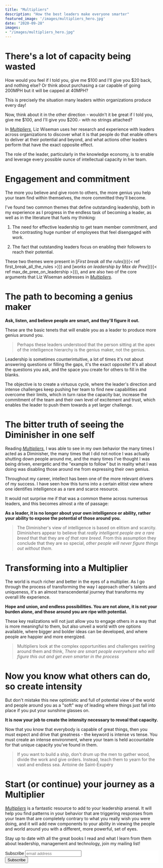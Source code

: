 ```yaml
---
title: "Multipliers"
description: "How the best leaders make everyone smarter"
featured_image: '/images/multipliers_hero.jpg'
date: "2020-09-28"
images:
- "/images/multipliers_hero.jpg"
---
```

# There's a lot of capacity being wasted

How would you feel if I told you, give me $100 and I'll give you $20 back, and nothing else? Or think about purchasing a car capable of going 200MPH but it will be capped at 40MPH?

This is precisely the situation many leaders within organizations produce every day!

Now, think about it in the other direction - wouldn't it be great if I told you, give me $100, and I'll give you $200.- with no strings attached?

In [_Multipliers_](https://amzn.to/338A7py), Liz Wiseman uses her research and experience with leaders across organizations to discover what it is that people do that enable others to deliver at their potential and beyond, and what actions other leaders perform that have the exact opposite effect.

The role of the leader, particularly in the knowledge economy, is to enable and leverage every possible ounce of intellectual capacity in her team.

# Engagement and commitment

The more you believe and give room to others, the more genius you help your team find within themselves, the more committed they'll become.

I've found two common themes that define outstanding leadership, both in my experience as I progress in the endless task of becoming a leader, as well as in the literature that fuels my thinking:

1) The need for effective leadership to get team member commitment, and the contrasting huge number of employees that feel disengaged with work.

2) The fact that outstanding leaders focus on enabling their followers to reach their potential.

These two themes were present in [_First break all the rules_]({{< ref first_break_all_the_rules >}}) and [_works on leadership by Max de Pree_]({{< ref max_de_pree_on_leadership >}}), and are also two of the core arguments that Liz Wiseman addresses in [_Multipliers_](https://amzn.to/338A7py).

# The path to becoming a genius maker

**Ask, listen, and believe people are smart, and they'll figure it out.**

These are the basic tenets that will enable you as a leader to produce more genius around you.

> Perhaps these leaders understood that the person sitting at the apex of the intelligence hierarchy is the genius maker, not the genius.

Leadership is sometimes counterintuitive, a lot of times it's not about answering questions or filling the gaps, it's the exact opposite! It's all about the questions you ask, and the space you create for others to fill in the blanks.

The objective is to create a virtuous cycle, where the leader's direction and intense challenges keep pushing her team to find new capabilities and overcome their limits, which in turn raise the capacity bar, increase the commitment of the team and their own level of excitement and trust, which enables the leader to push them towards a yet larger challenge.

# The bitter truth of seeing the Diminisher in one self

Reading [_Multipliers_](https://amzn.to/338A7py), I was able to see in my own behavior the many times I acted as a Diminisher, the many times that I did not notice I was actually shutting down people around me, and the many times I've thought I was being driven, energetic and the "example to follow" but in reality what I was doing was disabling those around me from expressing their own genius.

Throughout my career, intellect has been one of the more relevant drivers of my success. I have seen how this turns into a certain elitist view where one identifies intelligence as a rare and scarce resource.

It would not surprise me if that was a common theme across numerous leaders, and this becomes almost a rite of passage:

**As a leader, it is no longer about your own intelligence or ability, rather your ability to expose the potential of those around you.**

> The Diminisher's view of intelligence is based on elitism and scarcity. Diminishers appear to believe that _really intelligent people are a rare breed_ that that they are _of that rare breed_. From this assumption they conclude that they are so special, _other people will never figure things out without them_.

# Transforming into a Multiplier

The world is much richer and better in the eyes of a multiplier. As I go through the process of transforming the way I approach other's talents and uniqueness, it's an almost transcendental journey that transforms my overall life experience.

**Hope and union, and endless possibilities. You are not alone, it is not your burden alone, and those around you are ripe with potential.**

These key realizations will not just allow you to engage others in a way that is more meaningful to them, but also unveil a world with ore options available, where bigger and bolder ideas can be developed, and where people are happier and more energized.

> Multipliers look at the complex opportunities and challenges swirling around them and think, _There are smart people everywhere who will figure this out and get even smarter in the process_

# Now you know what others can do, so create intensity

But don't mistake this new optimistic and full of potential view of the world and people around you as a "soft" way of leading where things just fall into place if you put your sunshine glasses on.

**It is now your job to create the intensity necessary to reveal that capacity.**

Now that you know that everybody is capable of great things, then you must expect and drive that greatness - the keyword is intense vs tense. You must create an intense environment, where your team is held accountable for that unique capacity you've found in them.

> If you want to build a ship, don't drum up the men to gather wood, divide the work and give orders. Instead, teach them to yearn for the vast and endless sea. Antoine de Saint-Exupéry

# Start (or continue) your journey as a Multiplier

[_Multipliers_](https://amzn.to/338A7py) is a fantastic resource to add to your leadership arsenal. It will help you find patterns in your behavior that are triggering responses from your team that are completely contrary to what you really wish you were doing, and it will add new components to your ability in viewing the people and world around you with a different, more powerful, set of eyes.

Stay up to date with all the great books I read and what I learn from them about leadership, management and technology, join my mailing list!

<!-- Begin Mailchimp Signup Form -->
<link href="//cdn-images.mailchimp.com/embedcode/horizontal-slim-10_7.css" rel="stylesheet" type="text/css">
<style type="text/css">
	#mc_embed_signup{background:#fff; clear:left; font:14px Helvetica,Arial,sans-serif; width:100%;}
	/* Add your own Mailchimp form style overrides in your site stylesheet or in this style block.
	   We recommend moving this block and the preceding CSS link to the HEAD of your HTML file. */
</style>
<div id="mc_embed_signup">
<form action="https://murillodigital.us10.list-manage.com/subscribe/post?u=c12ff1afa71003663de3762cc&amp;id=4cff0f72fe" method="post" id="mc-embedded-subscribe-form" name="mc-embedded-subscribe-form" class="validate" target="_blank" novalidate>
    <div id="mc_embed_signup_scroll">
	<label for="mce-EMAIL">Subscribe</label>
	<input type="email" value="" name="EMAIL" class="email" id="mce-EMAIL" placeholder="email address" required>
    <!-- real people should not fill this in and expect good things - do not remove this or risk form bot signups-->
    <div style="position: absolute; left: -5000px;" aria-hidden="true"><input type="text" name="b_c12ff1afa71003663de3762cc_4cff0f72fe" tabindex="-1" value=""></div>
    <div class="clear"><input type="submit" value="Subscribe" name="subscribe" id="mc-embedded-subscribe" class="button"></div>
    </div>
</form>
</div>

<!--End mc_embed_signup-->
